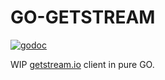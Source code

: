 # GO-GETSTREAM

[![godoc](https://godoc.org/github.com/mrhenry/go-getstream?status.svg)](https://godoc.org/github.com/mrhenry/go-getstream)

WIP [getstream.io](getstream.io) client in pure GO.
